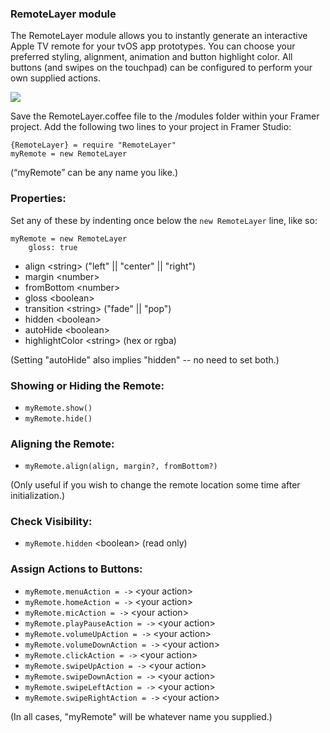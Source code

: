 ### RemoteLayer module

The RemoteLayer module allows you to instantly generate an interactive Apple TV remote for your tvOS app prototypes. You can choose your preferred styling, alignment, animation and button highlight color. All buttons (and swipes on the touchpad) can be configured to perform your own supplied actions.

![](https://cloud.githubusercontent.com/assets/935/16284203/ac0bf54c-3895-11e6-81e3-3a50d43cc7d1.png)

Save the RemoteLayer.coffee file to the /modules folder within your Framer project.
Add the following two lines to your project in Framer Studio:

```
{RemoteLayer} = require "RemoteLayer"
myRemote = new RemoteLayer
```

(“myRemote” can be any name you like.)

### Properties:

Set any of these by indenting once below the `new RemoteLayer` line, like so:

```
myRemote = new RemoteLayer
    gloss: true
```
- align \<string> ("left" || "center" || "right")
- margin \<number>
- fromBottom \<number>
- gloss \<boolean> 
- transition \<string> ("fade" || "pop")
- hidden \<boolean>
- autoHide \<boolean>
- highlightColor \<string> (hex or rgba)

(Setting "autoHide" also implies "hidden" -- no need to set both.)

### Showing or Hiding the Remote:
- `myRemote.show()`
- `myRemote.hide()`

### Aligning the Remote:
- `myRemote.align(align, margin?, fromBottom?)`

(Only useful if you wish to change the remote location some time after initialization.)

### Check Visibility:
- `myRemote.hidden` \<boolean> (read only)

### Assign Actions to Buttons:
- `myRemote.menuAction = ->` \<your action>
- `myRemote.homeAction = ->` \<your action>
- `myRemote.micAction = ->` \<your action>
- `myRemote.playPauseAction = ->` \<your action>
- `myRemote.volumeUpAction = ->` \<your action>
- `myRemote.volumeDownAction = ->` \<your action>
- `myRemote.clickAction = ->` \<your action>
- `myRemote.swipeUpAction = ->` \<your action>
- `myRemote.swipeDownAction = ->` \<your action>
- `myRemote.swipeLeftAction = ->` \<your action>
- `myRemote.swipeRightAction = ->` \<your action>

(In all cases, "myRemote" will be whatever name you supplied.)